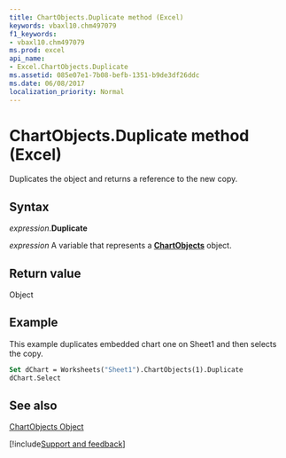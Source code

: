 ```yaml
---
title: ChartObjects.Duplicate method (Excel)
keywords: vbaxl10.chm497079
f1_keywords:
- vbaxl10.chm497079
ms.prod: excel
api_name:
- Excel.ChartObjects.Duplicate
ms.assetid: 085e07e1-7b08-befb-1351-b9de3df26ddc
ms.date: 06/08/2017
localization_priority: Normal
---
```



# ChartObjects.Duplicate method (Excel)

Duplicates the object and returns a reference to the new copy.


## Syntax

_expression_.**Duplicate**

_expression_ A variable that represents a **[ChartObjects](Excel.ChartObjects.md)** object.


## Return value

Object


## Example

This example duplicates embedded chart one on Sheet1 and then selects the copy.


```vb
Set dChart = Worksheets("Sheet1").ChartObjects(1).Duplicate 
dChart.Select
```


## See also


[ChartObjects Object](Excel.ChartObjects.md)

[!include[Support and feedback](~/includes/feedback-boilerplate.md)]